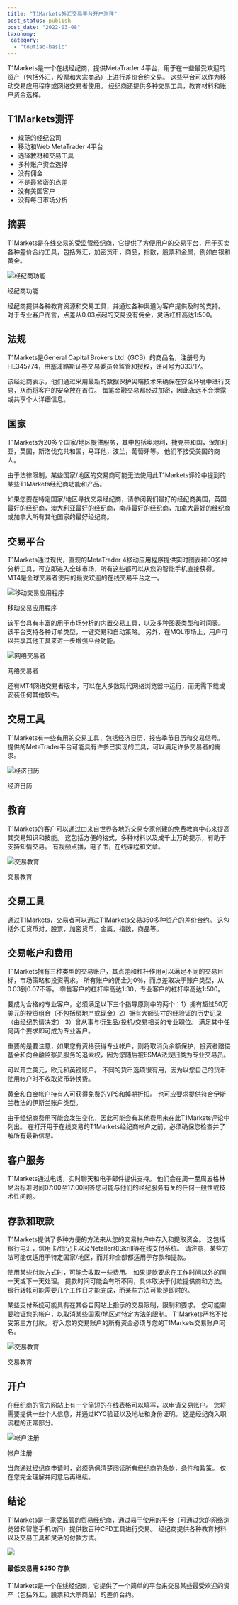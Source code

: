 ```yaml
---
title: "T1Markets外汇交易平台开户测评"
post_status: publish
post_date: "2022-03-08"
taxonomy:
 category: 
  - "toutiao-basic"
---
```


T1Markets是一个在线经纪商，提供MetaTrader 4平台，用于在一些最受欢迎的资产（包括外汇，股票和大宗商品）上进行差价合约交易。 这些平台可以作为移动交易应用程序或网络交易者使用。 经纪商还提供多种交易工具，教育材料和账户资金选择。

## T1Markets测评
- 规范的经纪公司
- 移动和Web MetaTrader 4平台
- 选择教材和交易工具
- 多种账户资金选择
- 没有佣金
- 不是最紧密的点差
- 没有美国客户
- 没有每日市场分析


## 摘要

T1Markets是在线交易的受监管经纪商，它提供了方便用户的交易平台，用于买卖各种差价合约工具，包括外汇，加密货币，商品，指数，股票和金属，例如白银和黄金。

![经纪商功能](https://cdn.fendou.la/funstoutiao/2020/11/T1Markets-Review-Broker-Features-1024x442.png "经纪商功能")

经纪商功能

经纪商提供各种教育资源和交易工具，并通过各种渠道为客户提供及时的支持。 对于专业客户而言，点差从0.03点起的交易没有佣金，灵活杠杆高达1:500。

## 法规

T1Markets是General Capital Brokers Ltd（GCB）的商品名，注册号为HE345774，由塞浦路斯证券交易委员会监管和授权，许可号为333/17。

该经纪商表示，他们通过采用最新的数据保护尖端技术来确保在安全环境中进行交易，从而将客户的安全放在首位。 每笔金融交易都经过加密，因此永远不会泄露或共享个人详细信息。

## 国家

T1Markets为20多个国家/地区提供服务，其中包括奥地利，捷克共和国，保加利亚，英国，斯洛伐克共和国，马耳他，波兰，葡萄牙等。 他们不接受美国的商人。

由于法律限制，某些国家/地区的交易商可能无法使用此T1Markets评论中提到的某些T1Markets经纪商功能和产品。

如果您要在特定国家/地区寻找交易经纪商，请参阅我们最好的经纪商美国，英国最好的经纪商，澳大利亚最好的经纪商，南非最好的经纪商，加拿大最好的经纪商或加拿大所有其他国家的最好经纪商。

## 交易平台

T1Markets通过现代，直观的MetaTrader 4移动应用程序提供实时图表和90多种分析工具，可立即进入全球市场，所有这些都可以从您的智能手机直接获得。 MT4是全球交易者使用的最受欢迎的在线交易平台之一。

![移动交易应用程序](https://cdn.fendou.la/funstoutiao/2020/11/T1Markets-Review-Mobile-Trading-App.png "移动交易应用程序")

移动交易应用程序

该平台具有丰富的用于市场分析的内置交易工具，以及多种图表类型和时间表。 该平台支持各种订单类型，一键交易和自动策略。 另外，在MQL市场上，用户可以共享其他工具来进一步增强平台功能。

![网络交易者](https://cdn.fendou.la/funstoutiao/2020/11/T1Markets-Review-Web-Trader.png "网络交易者")

网络交易者

还有MT4网络交易者版本，可以在大多数现代网络浏览器中运行，而无需下载或安装任何其他软件。

## 交易工具

T1Markets有一些有用的交易工具，包括经济日历，报告季节日历和交易信号。 提供的MetaTrader平台可能具有许多已实现的工具，可以满足许多交易者的需求。

![经济日历](https://cdn.fendou.la/funstoutiao/2020/11/T1Markets-Review-Economic-Calendar.png "经济日历")

经济日历

## 教育

T1Markets的客户可以通过由来自世界各地的交易专家创建的免费教育中心来提高其交易知识和技能。 这包括方便的格式，多种材料以及成千上万的提示，有助于支持知情交易。 有视频点播，电子书，在线课程和文章。

![交易教育](https://cdn.fendou.la/funstoutiao/2020/11/T1Markets-Review-Trading-Education.png "交易教育")

交易教育

## 交易工具

通过T1Markets，交易者可以通过T1Markets交易350多种资产的差价合约。 这包括外汇货币对，股票，加密货币，金属，指数，商品等。

## 交易帐户和费用

T1Markets拥有三种类型的交易账户，其点差和杠杆作用可以满足不同的交易目标，市场策略和投资需求。 所有账户的佣金为0％，而点差取决于账户类型，从0.03到0.07不等。 零售客户的杠杆率高达1:30，专业客户的杠杆率高达1:500。

要成为合格的专业客户，必须满足以下三个指导原则中的两个：1）拥有超过50万美元的投资组合（不包括房地产或现金）2）拥有大额头寸的经验证的历史记录（由经纪酌情决定） 3）曾从事与衍生品/投机/交易相关的专业职位。 满足其中任何两个要求即可成为专业客户。

重要的是要注意，如果您有资格获得专业帐户，则将取消负余额保护，投资者赔偿基金和向金融监察员服务的追索权，因为您随后被ESMA法规归类为专业交易员。

可以开立美元，欧元和英镑账户。 不同的货币选项很有用，因为以您自己的货币使用帐户时不收取货币转换费。

黄金和白金帐户持有人可获得免费的VPS和掉期折扣。 也可应要求提供符合伊斯兰教法的伊斯兰账户类型。

由于经纪商费用可能会发生变化，因此可能会有其他费用未在此T1Markets评论中列出。 在打开用于在线交易的T1Markets经纪商帐户之前，必须确保您检查并了解所有最新信息。

## 客户服务

T1Markets通过电话，实时聊天和电子邮件提供支持。 他们会在周一至周五格林尼治标准时间07:00至17:00回答您可能与他们的经纪服务有关的任何一般性或技术性问题。

## 存款和取款

T1Markets提供了多种方便的方法来从您的交易帐户中存入和提取资金。 这包括银行电汇，信用卡/借记卡以及Neteller和Skrill等在线支付系统。 请注意，某些方法可能仅适用于特定国家/地区，而并非全部都适用于存款和提款。

使用某些付款方式时，可能会收取一些费用。 如果提款要求在工作时间以外的同一天或下一天处理。 提款时间可能会有所不同，具体取决于付款提供商和方法。 银行转帐可能需要几个工作日才能完成，而某些方法可能是即时的。

某些支付系统可能具有在其各自网站上指示的交易限制，限制和要求。 您可能需要验证您的帐户，以取消某些国家/地区对特定方法的限制。 T1Markets严格不接受第三方付款。 存入您的交易账户的所有资金必须与您的T1Markets交易账户同名。

![交易教育](https://cdn.fendou.la/funstoutiao/2020/11/T1Markets-Review-Funding-Options-1024x82.png "交易教育")

交易教育

## 开户

在经纪商的官方网站上有一个简短的在线表格可以填写，以申请交易账户。 您将需要提供一些个人信息，并通过KYC验证以及地址和身份证明。 这是经纪商入职流程的正常部分。

![帐户注册](https://cdn.fendou.la/funstoutiao/2020/11/T1Markets-Review-Account-Registration.png "帐户注册")

帐户注册

当您通过经纪商申请时，必须确保清楚阅读所有经纪商的条款，条件和政策。 仅在您完全理解并同意后再继续。

## 结论

T1Markets是一家受监管的贸易经纪商，通过易于使用的平台（可通过您的网络浏览器和智能手机访问）提供数百种CFD工具进行交易。 经纪商提供各种教育材料以及交易工具和灵活的付款方式。

![](https://cdn.fendou.la/funstoutiao/2020/11/T1Markets-Logo.png)

#### 最低交易需 $250 存款

T1Markets是一个在线经纪商，它提供了一个简单的平台来交易某些最受欢迎的资产（包括外汇，股票和大宗商品）的差价合约。
